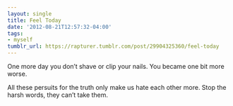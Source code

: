 ```yaml
---
layout: single
title: Feel Today
date: '2012-08-21T12:57:32-04:00'
tags:
- myself
tumblr_url: https://rapturer.tumblr.com/post/29904325360/feel-today
---
```

One more day you don’t shave or clip your nails. You became one bit more worse.

All these persuits for the truth only make us hate each other more. Stop the harsh words, they can’t take them.

